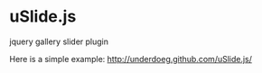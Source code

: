 uSlide.js
=========

jquery gallery slider plugin

Here is a simple example: http://underdoeg.github.com/uSlide.js/